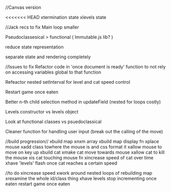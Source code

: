 //Canvas version

<<<<<<< HEAD
xtermination state
xlevels state


//Jack recs to fix
Main loop smaller

Pseudoclassesical > functional ( Immutable.js lib? )

reduce state representation

separate state and rendering completely

//Issues to fix
Refactor code in 'once document is ready' function to not rely on accessing variables global to that function

Refeactor nested setInterval for level and cat speed control

Restart game once eaten

Better n-th child selection method in updateField (nested for loops costly)

Levels constructor vs levels object

Look at functional classes vs psuedoclassical

Cleaner function for handling user input (break out the calling of the move)


//build progression//
xbuild map
  xnxm array
xbuild map display fn
xplace mouse
  xadd class towhere the mouse is and css format it
xallow mouse to move on key up
xbuild cat
xmake cat move towards mouse
xallow cat to kill the mouse
  xis cat touching mouse fn
xincrease speed of cat over time
xhave 'levels' flash once cat reaches a certain speed

//to do
xincrease speed
  xwork around nested loops of rebuilding map
  xrexamine the whole id/class thing
xhave levels stop incrementing once eaten
restart game once eaten
